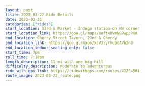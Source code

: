 ```yaml
---
layout: post
title: 2023-03-22 Ride Details
date: 2023-03-21
categories: ["rides"]
start_location: 33rd & Market - Indego station on NW corner
start_location_link: https://goo.gl/maps/aAft4DVmNG9wppPXA
end_location: Cherry Street Tavern, 22nd & Cherry
end_location_link: https://goo.gl/maps/kcV3iyrhuSoAVb2n8
end_location_indoor_seating_only: false
start_time: 7pm
roll_time: 7:10pm
length_description: 11 mi with one big hill
difficulty_description: Moderate to adventurous
ride_with_gps_link: https://ridewithgps.com/routes/42294581
route_image: 2023-03-22_route.png
---
```


